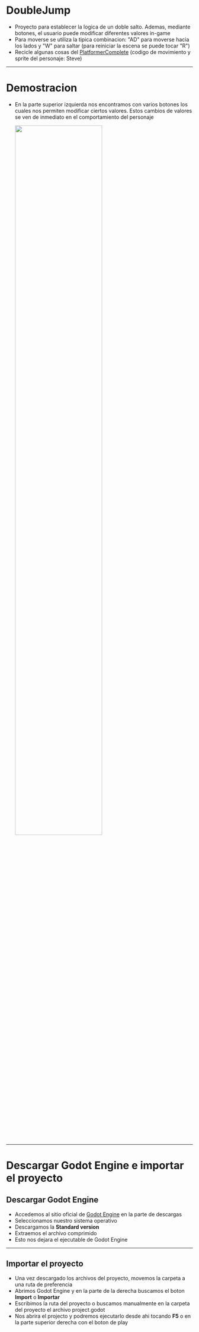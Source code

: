 # DoubleJump
* Proyecto para establecer la logica de un doble salto. Ademas, mediante botones, el usuario puede modificar diferentes valores in-game
* Para moverse se utiliza la tipica combinacion: "AD" para moverse hacia los lados y "W" para saltar (para reiniciar la escena se puede tocar "R")
* Recicle algunas cosas del [PlatformerComplete](https://github.com/MarcoPaoletta/PlatformerComplete) (codigo de movimiento y sprite del personaje: Steve)
---
# Demostracion
* En la parte superior izquierda nos encontramos con varios botones los cuales nos permiten modificar ciertos valores. Estos cambios de valores se ven de inmediato en el comportamiento del personaje

  <img width=70% heigth=70% src=https://github.com/MarcoPaoletta/DoubleJump/blob/master/assets/Demostration.gif>
---
# Descargar Godot Engine e importar el proyecto


## Descargar Godot Engine

* Accedemos al sitio oficial de [Godot Engine](https://godotengine.org/download) en la parte de descargas
* Seleccionamos nuestro sistema operativo
* Descargamos la **Standard version**
* Extraemos el archivo comprimido
* Esto nos dejara el ejecutable de Godot Engine

---

## Importar el proyecto

* Una vez descargado los archivos del proyecto, movemos la carpeta a una ruta de preferencia
* Abrimos Godot Engine y en la parte de la derecha buscamos el boton **Import** o **Importar**
* Escribimos la ruta del proyecto o buscamos manualmente en la carpeta del proyecto el archivo project.godot 
* Nos abrira el projecto y podremos ejecutarlo desde ahi tocando **F5** o en la parte superior derecha con el boton de play

